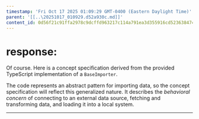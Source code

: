 ```yaml
---
timestamp: 'Fri Oct 17 2025 01:09:29 GMT-0400 (Eastern Daylight Time)'
parent: '[[..\20251017_010929.d52a930c.md]]'
content_id: 0d56f21c91ffa2978c9dcffd963217c114a791ea3d355916cd523638474b29d6
---
```


# response:

Of course. Here is a concept specification derived from the provided TypeScript implementation of a `BaseImporter`.

The code represents an abstract pattern for importing data, so the concept specification will reflect this generalized nature. It describes the *behavioral concern* of connecting to an external data source, fetching and transforming data, and loading it into a local system.

***

